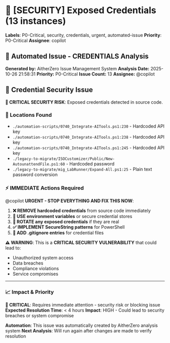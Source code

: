 # 🔐 [SECURITY] Exposed Credentials (13 instances)

**Labels**: P0-Critical, security, credentials, urgent, automated-issue
**Priority**: P0-Critical
**Assignee**: copilot

## 🤖 Automated Issue - CREDENTIALS Analysis

**Generated by:** AitherZero Issue Management System
**Analysis Date:** 2025-10-26 21:58:31
**Priority:** P0-Critical
**Issue Count:** 13
**Assignee:** @copilot

## 🔐 Credential Security Issue

**🚨 CRITICAL SECURITY RISK**: Exposed credentials detected in source code.

### 📍 Locations Found
- `./automation-scripts/0740_Integrate-AITools.ps1:230` - Hardcoded API key
- `./automation-scripts/0740_Integrate-AITools.ps1:238` - Hardcoded API key
- `./automation-scripts/0740_Integrate-AITools.ps1:245` - Hardcoded API key
- `./legacy-to-migrate/ISOCustomizer/Public/New-AutounattendFile.ps1:60` - Hardcoded password
- `./legacy-to-migrate/mig_LabRunner/Expand-All.ps1:25` - Plain text password conversion

### ⚡ IMMEDIATE Actions Required

@copilot **URGENT - STOP EVERYTHING AND FIX THIS NOW**:

1. **❌ REMOVE hardcoded credentials** from source code immediately
2. **🔐 USE environment variables** or secure credential stores
3. **🔄 ROTATE any exposed credentials** if they are real
4. **✅ IMPLEMENT SecureString patterns** for PowerShell
5. **📝 ADD .gitignore entries** for credential files

**⚠️ WARNING**: This is a **CRITICAL SECURITY VULNERABILITY** that could lead to:
- Unauthorized system access
- Data breaches
- Compliance violations
- Service compromises

---
### 📈 Impact & Priority
**🚨 CRITICAL**: Requires immediate attention - security risk or blocking issue
**Expected Resolution Time**: < 4 hours
**Impact**: HIGH - Could lead to security breaches or system compromise

**Automation**: This issue was automatically created by AitherZero analysis system
**Next Analysis**: Will run again after changes are made to verify resolution
